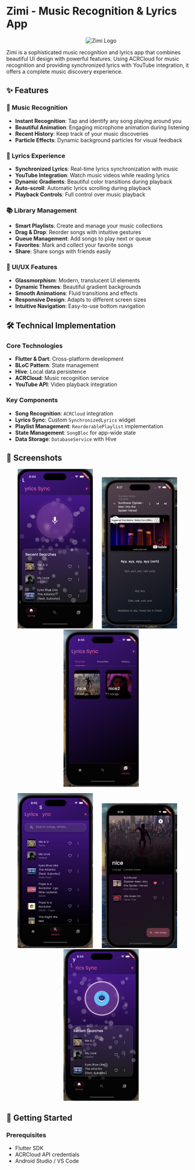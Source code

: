 # Zimi - Music Recognition & Lyrics App

<p align="center">
  <img src="assets/app_icon.png" width="150" alt="Zimi Logo">
</p>

Zimi is a sophisticated music recognition and lyrics app that combines beautiful UI design with powerful features. Using ACRCloud for music recognition and providing synchronized lyrics with YouTube integration, it offers a complete music discovery experience.

## ✨ Features

### 🎵 Music Recognition
- **Instant Recognition**: Tap and identify any song playing around you
- **Beautiful Animation**: Engaging microphone animation during listening
- **Recent History**: Keep track of your music discoveries
- **Particle Effects**: Dynamic background particles for visual feedback

### 🎤 Lyrics Experience
- **Synchronized Lyrics**: Real-time lyrics synchronization with music
- **YouTube Integration**: Watch music videos while reading lyrics
- **Dynamic Gradients**: Beautiful color transitions during playback
- **Auto-scroll**: Automatic lyrics scrolling during playback
- **Playback Controls**: Full control over music playback

### 📚 Library Management
- **Smart Playlists**: Create and manage your music collections
- **Drag & Drop**: Reorder songs with intuitive gestures
- **Queue Management**: Add songs to play next or queue
- **Favorites**: Mark and collect your favorite songs
- **Share**: Share songs with friends easily

### 🎨 UI/UX Features
- **Glassmorphism**: Modern, translucent UI elements
- **Dynamic Themes**: Beautiful gradient backgrounds
- **Smooth Animations**: Fluid transitions and effects
- **Responsive Design**: Adapts to different screen sizes
- **Intuitive Navigation**: Easy-to-use bottom navigation

## 🛠 Technical Implementation

### Core Technologies
- **Flutter & Dart**: Cross-platform development
- **BLoC Pattern**: State management
- **Hive**: Local data persistence
- **ACRCloud**: Music recognition service
- **YouTube API**: Video playback integration

### Key Components
- **Song Recognition**: `ACRCloud` integration
- **Lyrics Sync**: Custom `SynchronizedLyrics` widget
- **Playlist Management**: `ReorderablePlaylist` implementation
- **State Management**: `SongBloc` for app-wide state
- **Data Storage**: `DatabaseService` with Hive

## 📱 Screenshots

<p align="center">
  <img src="screenshots/home_screen.png" width="200" alt="Home Screen">
  &nbsp;&nbsp;&nbsp;&nbsp;
  <img src="screenshots/lyrics_screen.png" width="200" alt="Lyrics Screen">
  &nbsp;&nbsp;&nbsp;&nbsp;
  <img src="screenshots/library_screen.png" width="200" alt="Library Screen">
</p>

<p align="center">
  <img src="screenshots/search_screen.png" width="200" alt="Search Screen">
  &nbsp;&nbsp;&nbsp;&nbsp;
  <img src="screenshots/playlist_screen.png" width="200" alt="Playlist Screen">
  &nbsp;&nbsp;&nbsp;&nbsp;
  <img src="screenshots/recognition.png" width="200" alt="Recognition">
</p>

## 🚀 Getting Started

### Prerequisites
- Flutter SDK
- ACRCloud API credentials
- Android Studio / VS Code

